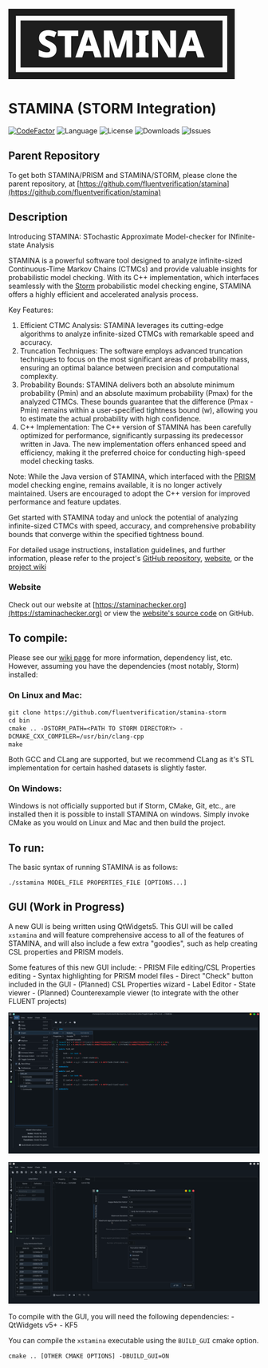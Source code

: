 ![stamina-logo](doc/staminaLogo.png)

# STAMINA (STORM Integration)

[![CodeFactor](https://www.codefactor.io/repository/github/fluentverification/stamina-cplusplus/badge)](https://www.codefactor.io/repository/github/fluentverification/stamina-storm)
![Language](https://img.shields.io/github/languages/top/fluentverification/stamina-storm)
![License](https://img.shields.io/github/license/fluentverification/stamina-storm)
![Downloads](https://img.shields.io/github/downloads/fluentverification/stamina-storm/total)
![Issues](https://img.shields.io/github/issues/fluentverification/stamina-storm)

## Parent Repository

To get both STAMINA/PRISM and STAMINA/STORM, please clone the parent repository, at [https://github.com/fluentverification/stamina](https://github.com/fluentverification/stamina)

## Description

Introducing STAMINA: STochastic Approximate Model-checker for INfinite-state Analysis

STAMINA is a powerful software tool designed to analyze infinite-sized Continuous-Time Markov Chains (CTMCs) and provide valuable insights for probabilistic model checking. With its C++ implementation, which interfaces seamlessly with the [Storm](https://github.com/moves-rwth/storm) probabilistic model checking engine, STAMINA offers a highly efficient and accelerated analysis process.

Key Features:

1. Efficient CTMC Analysis: STAMINA leverages its cutting-edge algorithms to analyze infinite-sized CTMCs with remarkable speed and accuracy.
2. Truncation Techniques: The software employs advanced truncation techniques to focus on the most significant areas of probability mass, ensuring an optimal balance between precision and computational complexity.
3. Probability Bounds: STAMINA delivers both an absolute minimum probability (Pmin) and an absolute maximum probability (Pmax) for the analyzed CTMCs. These bounds guarantee that the difference (Pmax - Pmin) remains within a user-specified tightness bound (w), allowing you to estimate the actual probability with high confidence.
4. C++ Implementation: The C++ version of STAMINA has been carefully optimized for performance, significantly surpassing its predecessor written in Java. The new implementation offers enhanced speed and efficiency, making it the preferred choice for conducting high-speed model checking tasks.

Note: While the Java version of STAMINA, which interfaced with the [PRISM](https://github.com/prismmodelchecker/prism) model checking engine, remains available, it is no longer actively maintained. Users are encouraged to adopt the C++ version for improved performance and feature updates.

Get started with STAMINA today and unlock the potential of analyzing infinite-sized CTMCs with speed, accuracy, and comprehensive probability bounds that converge within the specified tightness bound.

For detailed usage instructions, installation guidelines, and further information, please refer to the project's [GitHub repository](https://github.com/fluentverification/stamina-storm), [website](https://staminachecker.org), or the [project wiki](https://staminachecker.org/wiki)

### Website

Check out our website at [https://staminachecker.org](https://staminachecker.org) or view the [website's source code](https://github.com/fluentverification/staminachecker.org) on GitHub.

## To compile:

Please see our [wiki page](https://staminachecker.org/documentation/wiki/install-sstamina.html) for more information, dependency list, etc. However, assuming you have the dependencies (most notably, Storm) installed:

### On Linux and Mac:
```
git clone https://github.com/fluentverification/stamina-storm
cd bin
cmake .. -DSTORM_PATH=<PATH TO STORM DIRECTORY> -DCMAKE_CXX_COMPILER=/usr/bin/clang-cpp
make
```
Both GCC and CLang are supported, but we recommend CLang as it's STL implementation for certain hashed datasets is slightly faster.

### On Windows:

Windows is not officially supported but if Storm, CMake, Git, etc., are installed then it is possible to install STAMINA on windows. Simply invoke CMake as you would on Linux and Mac and then build the project.

## To run:
The basic syntax of running STAMINA is as follows:
```
./sstamina MODEL_FILE PROPERTIES_FILE [OPTIONS...]
```
## GUI (Work in Progress)

A new GUI is being written using QtWidgets5. This GUI will be called `xstamina` and will feature comprehensive access to all of the features of STAMINA, and will also include a few extra "goodies", such as help creating CSL properties and PRISM models.

Some features of this new GUI include:
	- PRISM File editing/CSL Properties editing
	- Syntax highlighting for PRISM model files
	- Direct "Check" button included in the GUI
	- (Planned) CSL Properties wizard
	- Label Editor
	- State viewer
	- (Planned) Counterexample viewer (to integrate with the other FLUENT projects)

![xstamina screenshot](doc/screenshots/xstamina.png)

![xstamina screenshot](doc/screenshots/xstamina2.png)

To compile with the GUI, you will need the following dependencies:
	- QtWidgets v5+
	- KF5

You can compile the `xstamina` executable using the `BUILD_GUI` cmake option.

```
cmake .. [OTHER CMAKE OPTIONS] -DBUILD_GUI=ON
```

